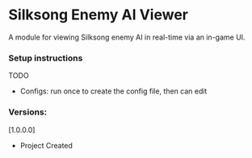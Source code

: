 # Silksong Enemy AI Viewer

A module for viewing Silksong enemy AI in real-time via an in-game UI.

### Setup instructions
TODO

- Configs: run once to create the config file, then can edit

### Versions:

[1.0.0.0]
- Project Created
